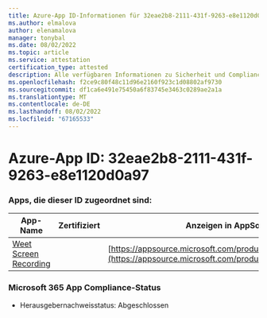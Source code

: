 ```yaml
---
title: Azure-App ID-Informationen für 32eae2b8-2111-431f-9263-e8e1120d0a97
ms.author: elmalova
author: elenamalova
manager: tonybal
ms.date: 08/02/2022
ms.topic: article
ms.service: attestation
certification_type: attested
description: Alle verfügbaren Informationen zu Sicherheit und Compliance für 32eae2b8-2111-431f-9263-e8e1120d0a97.
ms.openlocfilehash: f2ce9c80f48c11d96e2160f923c1d08802af9730
ms.sourcegitcommit: df1ca6e491e75450a6f83745e3463c0289ae2a1a
ms.translationtype: MT
ms.contentlocale: de-DE
ms.lasthandoff: 08/02/2022
ms.locfileid: "67165533"
---
```

# <a name="azure-app-id-32eae2b8-2111-431f-9263-e8e1120d0a97"></a>Azure-App ID: 32eae2b8-2111-431f-9263-e8e1120d0a97


### <a name="apps-associated-with-this-id"></a>Apps, die dieser ID zugeordnet sind:
| **App-Name** | **Zertifiziert** | **Anzeigen in AppSource** |
|--------------|---------------|-----------------------|
| [Weet Screen Recording](../forward/WA200003284.md) |  | [https://appsource.microsoft.com/product/office/WA200003284](https://appsource.microsoft.com/product/office/WA200003284) |

### <a name="microsoft-365-app-compliance-status"></a>Microsoft 365 App Compliance-Status
- Herausgebernachweisstatus: Abgeschlossen
